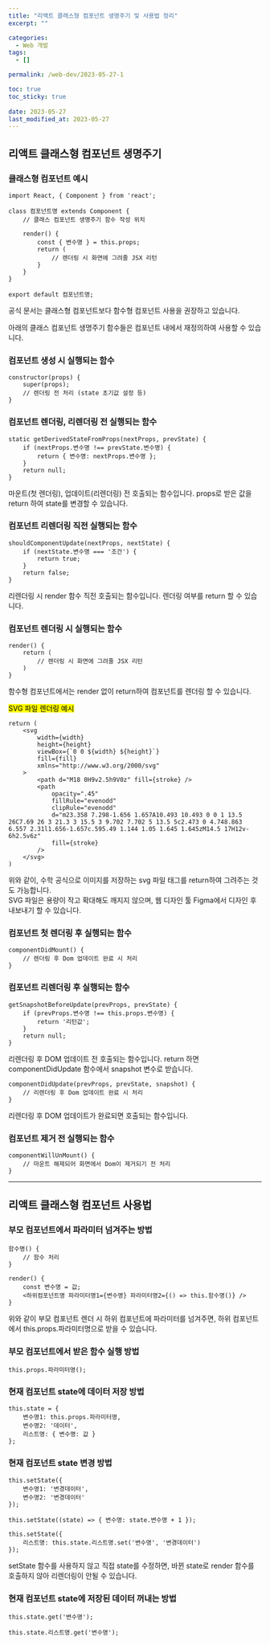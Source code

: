 ```yaml
---
title: "리액트 클래스형 컴포넌트 생명주기 및 사용법 정리"
excerpt: ""

categories:
  - Web 개발
tags:
  - []

permalink: /web-dev/2023-05-27-1

toc: true
toc_sticky: true
 
date: 2023-05-27
last_modified_at: 2023-05-27
---
```


## 리액트 클래스형 컴포넌트 생명주기

### 클래스형 컴포넌트 예시
```
import React, { Component } from 'react';

class 컴포넌트명 extends Component {
    // 클래스 컴포넌트 생명주기 함수 작성 위치

    render() {
        const { 변수명 } = this.props;
        return (
            // 렌더링 시 화면에 그려줄 JSX 리턴
        }
    }
}

export default 컴포넌트명;
```
공식 문서는 클래스형 컴포넌트보다 함수형 컴포넌트 사용을 권장하고 있습니다.

아래의 클래스 컴포넌트 생명주기 함수들은 컴포넌트 내에서 재정의하여 사용할 수 있습니다.

### 컴포넌트 생성 시 실행되는 함수
```
constructor(props) {
    super(props);
    // 렌더링 전 처리 (state 초기값 설정 등)
}
```

### 컴포넌트 렌더링, 리렌더링 전 실행되는 함수
```
static getDerivedStateFromProps(nextProps, prevState) {
    if (nextProps.변수명 !== prevState.변수명) {
        return { 변수명: nextProps.변수명 };
    }
    return null;
}
```
마운트(첫 렌더링), 업데이트(리렌더링) 전 호출되는 함수입니다. props로 받은 값을 return 하여 state를 변경할 수 있습니다.

### 컴포넌트 리렌더링 직전 실행되는 함수
```
shouldComponentUpdate(nextProps, nextState) {
    if (nextState.변수명 === '조건') {
    	return true;
    }
    return false;
}
```
리렌더링 시 render 함수 직전 호출되는 함수입니다. 렌더링 여부를 return 할 수 있습니다.

### 컴포넌트 렌더링 시 실행되는 함수
```
render() {
    return (
        // 렌더링 시 화면에 그려줄 JSX 리턴
    )
}
```
함수형 컴포넌트에서는 render 없이 return하여 컴포넌트를 렌더링 할 수 있습니다.

<mark>SVG 파일 렌더링 예시</mark>
```
return (
    <svg
        width={width}
        height={height}
        viewBox={`0 0 ${width} ${height}`}
        fill={fill}
        xmlns="http://www.w3.org/2000/svg"
    >
        <path d="M18 0H9v2.5h9V0z" fill={stroke} />
        <path
            opacity=".45"
            fillRule="evenodd"
            clipRule="evenodd"
            d="m23.358 7.298-1.656 1.657A10.493 10.493 0 0 1 13.5 26C7.69 26 3 21.3 3 15.5 3 9.702 7.702 5 13.5 5c2.473 0 4.748.863 6.557 2.31l1.656-1.657c.595.49 1.144 1.05 1.645 1.645zM14.5 17H12v-6h2.5v6z"
            fill={stroke}
        />
    </svg>
)
```
위와 같이, 수학 공식으로 이미지를 저장하는 svg 파일 태그를 return하여 그려주는 것도 가능합니다.  
SVG 파일은 용량이 작고 확대해도 깨지지 않으며, 웹 디자인 툴 Figma에서 디자인 후 내보내기 할 수 있습니다.

### 컴포넌트 첫 렌더링 후 실행되는 함수
```
componentDidMount() {
    // 렌더링 후 Dom 업데이트 완료 시 처리
}
```

### 컴포넌트 리렌더링 후 실행되는 함수
```
getSnapshotBeforeUpdate(prevProps, prevState) {
    if (prevProps.변수명 !== this.props.변수명) {
        return '리턴값';
    }
    return null;
}
```
리렌더링 후 DOM 업데이트 전 호출되는 함수입니다. return 하면 componentDidUpdate 함수에서 snapshot 변수로 받습니다.

```
componentDidUpdate(prevProps, prevState, snapshot) {
    // 리렌더링 후 Dom 업데이트 완료 시 처리
}
```
리렌더링 후 DOM 업데이트가 완료되면 호출되는 함수입니다.

### 컴포넌트 제거 전 실행되는 함수
```
componentWillUnMount() {
    // 마운트 해제되어 화면에서 Dom이 제거되기 전 처리
}
```

---

## 리액트 클래스형 컴포넌트 사용법

### 부모 컴포넌트에서 파라미터 넘겨주는 방법
```
함수명() {
    // 함수 처리
}

render() {
    const 변수명 = 값;
    <하위컴포넌트명 파라미터명1={변수명} 파라미터명2={() => this.함수명()} />
}
```
위와 같이 부모 컴포넌트 렌더 시 하위 컴포넌트에 파라미터를 넘겨주면, 하위 컴포넌트에서 this.props.파라미터명으로 받을 수 있습니다.

### 부모 컴포넌트에서 받은 함수 실행 방법
```
this.props.파라미터명();
```

### 현재 컴포넌트 state에 데이터 저장 방법
```
this.state = {
    변수명1: this.props.파라미터명,
    변수명2: '데이터',
    리스트명: { 변수명: 값 }
};
```

### 현재 컴포넌트 state 변경 방법
```
this.setState({
    변수명1: '변경데이터',
    변수명2: '변경데이터'
});
```
```
this.setState((state) => { 변수명: state.변수명 + 1 });
```
```
this.setState({
    리스트명: this.state.리스트명.set('변수명', '변경데이터')
});
```
setState 함수를 사용하지 않고 직접 state를 수정하면, 바뀐 state로 render 함수를 호출하지 않아 리렌더링이 안될 수 있습니다.

### 현재 컴포넌트 state에 저장된 데이터 꺼내는 방법
```
this.state.get('변수명');
```
```
this.state.리스트명.get('변수명');
```